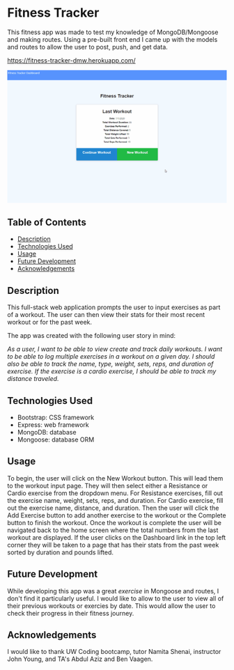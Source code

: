 # Fitness Tracker

This fitness app was made to test my knowledge of MongoDB/Mongoose and making routes.
Using a pre-built front end I came up with the models and routes to allow the user to post, push, and get data.

https://fitness-tracker-dmw.herokuapp.com/

![Fitness Tracker Demo](/public/assets/demoImages/fitnessTracker.gif)

## Table of Contents

* [Description](#description)
* [Technologies Used](#technologies)
* [Usage](#usage)
* [Future Development](#future)
* [Acknowledgements](#acknowledgements)

## Description

This full-stack web application prompts the user to input exercises as part of a workout.
The user can then view their stats for their most recent workout or for the past week.

The app was created with the following user story in mind:

*As a user, I want to be able to view create and track daily workouts. 
I want to be able to log multiple exercises in a workout on a given day. 
I should also be able to track the name, type, weight, sets, reps, and duration of exercise. 
If the exercise is a cardio exercise, I should be able to track my distance traveled.*

## Technologies Used

* Bootstrap: CSS framework
* Express: web framework
* MongoDB: database
* Mongoose: database ORM

## Usage

To begin, the user will click on the New Workout button. This will lead them to the workout input page.
They will then select either a Resistance or Cardio exercise from the dropdown menu.
For Resistance exercises, fill out the exercise name, weight, sets, reps, and duration.
For Cardio exercise, fill out the exercise name, distance, and duration.
Then the user will click the Add Exercise button to add another exercise to the workout or the Complete button to finish the workout.
Once the workout is complete the user will be navigated back to the home screen where the total numbers from the last workout are displayed.
If the user clicks on the Dashboard link in the top left corner they will be taken to a page that has their stats from the past week sorted by duration and pounds lifted.

## Future Development

While developing this app was a great *exercise* in Mongoose and routes, I don't find it particularly useful.
I would like to allow to the user to view all of their previous workouts or exercies by date.
This would allow the user to check their progress in their fitness journey.

## Acknowledgements

I would like to thank UW Coding bootcamp, tutor Namita Shenai, instructor John Young, and TA's Abdul Aziz and Ben Vaagen.

